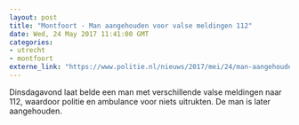 ```yaml
---
layout: post
title: "Montfoort - Man aangehouden voor valse meldingen 112"
date: Wed, 24 May 2017 11:41:00 GMT
categories: 
- utrecht 
- montfoort 
externe_link: "https://www.politie.nl/nieuws/2017/mei/24/man-aangehouden-voor-valse-meldingen-112.html"
---
```


Dinsdagavond laat belde een man met verschillende valse meldingen naar 112, waardoor politie en ambulance voor niets uitrukten. De man is later aangehouden.
